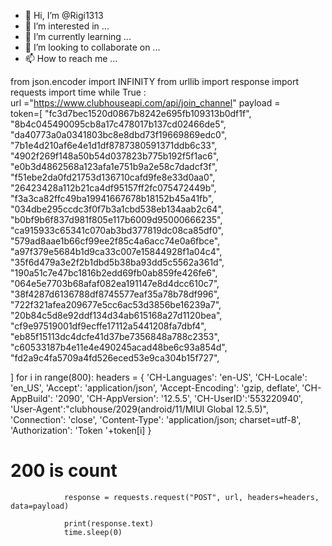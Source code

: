 - 👋 Hi, I’m @Rigi1313
- 👀 I’m interested in ...
- 🌱 I’m currently learning ...
- 💞️ I’m looking to collaborate on ...
- 📫 How to reach me ...

<!---
Rigi1313/Rigi1313 is a ✨ special ✨ repository because its `README.md` (this file) appears on your GitHub profile.
You can click the Preview link to take a look at your changes.
--->
from json.encoder import INFINITY
from urllib import response
import requests
import time
while True :        
        url ="https://www.clubhouseapi.com/api/join_channel"
        payload =                 
        token=[ 
"fc3d7bec1520d0867b8242e695fb109313b0df1f",
"8b4c045490095cb8a17c478017b137cd02466de5",
"da40773a0a0341803bc8e8dbd73f19669869edc0",
"7b1e4d210af6e4e1d1df8787380591371ddb6c33",
"4902f269f148a50b54d037823b775b192f5f1ac6",
"e0b3d4862568a123afa1e751b9a2e58c7dadcf3f",
"f51ebe2da0fd21753d136710cafd9fe8e33d0aa0",
"26423428a112b21ca4df95157ff2fc075472449b",
"f3a3ca82ffc49ba19941667678b18152b45a41fb",
"034dbe295ccdc3f0f7b3a1cbd538eb134aab2c64",
"b0bf9b6f837d981f805e117b6009d95000666235",
"ca915933c65341c070ab3bd377819dc08ca85df0",
"579ad8aae1b66cf99ee2f85c4a6acc74e0a6fbce",
"a97f379e5684b1d9ca33c007e15844928f1a04c4",
"35f6d479a3e2f2b1dbd5b38ba93dd5c5562a361d",
"190a51c7e47bc1816b2edd69fb0ab859fe426fe6",
"064e5e7703b68afaf082ea191147e8d4dcc610c7",
"38f4287d6136788df8745577eaf35a78b78df996",
"722f321afea209677e5cc6ac53d3856be16239a7",
"20b84c5d8e92ddf134d34ab615168a27d1120bea",
"cf9e97519001df9ecffe17112a5441208fa7dbf4",
 "eb85f15113dc4dcfe41d37be7356848a788c2353",
 "c60533187b4e11e4e490245acad48be6c93a854d",
 "fd2a9c4fa5709a4fd526eced53e9ca304b15f727",
 
]
        for i in range(800):
                headers = {
'CH-Languages': 'en-US',
'CH-Locale': 'en_US',
'Accept': 'application/json', 'Accept-Encoding': 'gzip, deflate',
'CH-AppBuild': '2090',
'CH-AppVersion': '12.5.5',
'CH-UserID':'553220940',
'User-Agent':"clubhouse/2029(android/11/MIUI Global 12.5.5)",
'Connection': 'close',
'Content-Type': 'application/json; charset=utf-8',
'Authorization': 'Token '+token[i]
                }
# 200 is count
                response = requests.request("POST", url, headers=headers, data=payload)

                print(response.text)
                time.sleep(0)
